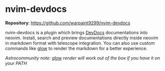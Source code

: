 # nvim-devdocs

**Repository**: https://github.com/warpaint9299/nvim-devdocs

nvim-devdocs is a plugin which brings [DevDocs][devdocs-site] documentations into neovim.
Install, search and preview documentations directly inside neovim in markdown format with telescope integration.
You can also use custom commands like [glow][glow-repo] to render the markdown for a better experience.

_Astrocommunity note: [glow][glow-repo] render will work out of the box if you have it on your PATH_

[glow-repo]: https://github.com/charmbracelet/glow
[devdocs-site]: https://devdocs.io/

<!-- vim: set ft=markdown: -->
